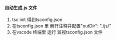 #### 自动生成.js 文件
1. tsc init 得到tsconfig.json
2. 在tsconfig.json 里 解开注释并配置"outDir": "./js/"
3. 在vscode 终端里 运行 监视tsconfig.json 文件